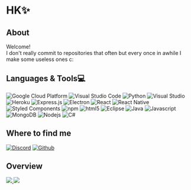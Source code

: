 # HK✨

## About
Welcome!<br>
I don't really commit to repositories that often but every once in awhile I make some useless ones c:

## Languages & Tools💻
<p>
  <img alt="Google Cloud Platform" src="https://img.shields.io/badge/-Google_Cloud_Platform-1a73e8?style=flat-square&logo=google-cloud&logoColor=white" />
  <img alt="Visual Studio Code" src="https://img.shields.io/badge/Visual_Studio_Code-0078D4?style=flat-square&logo=visual%20studio%20code&logoColor=white" />
  <img alt="Python" src="https://img.shields.io/badge/Python-3776AB?style=flat-square&logo=python&logoColor=white" />
  <img alt="Visual Studio" src="https://img.shields.io/badge/Visual_Studio-5C2D91?style=flat-square&logo=visual%20studio&logoColor=white" />
  <img alt="Heroku" src="https://img.shields.io/badge/-Heroku-430098?style=flat-square&logo=heroku&logoColor=white" />
  <img alt="Express.js" src="https://img.shields.io/badge/Express.js-404D59?style=flat-square&logo=express&logoColor=white" />
  <img alt="Electron" src="https://img.shields.io/badge/-Electron-2b2d3a?style=flat-square&logo=electron&logoColor=9fe9f9" />
  <img alt="React" src="https://img.shields.io/badge/React-20232A?style=flat-square&logo=react&logoColor=61DAFB" />
  <img alt="React Native" src="https://img.shields.io/badge/React_Native-20232A?style=flat-square&logo=react&logoColor=61DAFB" />
  <img alt="Styled Components" src="https://img.shields.io/badge/-Styled_Components-db7092?style=flat-square&logo=styled-components&logoColor=white" />
  <img alt="npm" src="https://img.shields.io/badge/-NPM-CB3837?style=flat-square&logo=npm&logoColor=white" />
  <img alt="html5" src="https://img.shields.io/badge/-HTML5-E34F26?style=flat-square&logo=html5&logoColor=white" />
  <img alt="Eclipse" src="https://img.shields.io/badge/-Eclipse-f89315?style=flat-square&logo=eclipse&logoColor=2c2255" />
  <img alt="Java" src="https://img.shields.io/badge/Java-ED8B00?style=flat-square&logo=java&logoColor=white" />
  <img alt="Javascript" src="https://img.shields.io/badge/JavaScript-F7DF1E?style=flat-square&logo=javascript&logoColor=black" />
  <img alt="MongoDB" src="https://img.shields.io/badge/-MongoDB-13aa52?style=flat-square&logo=mongodb&logoColor=white" />
  <img alt="Nodejs" src="https://img.shields.io/badge/-Nodejs-43853d?style=flat-square&logo=Node.js&logoColor=white" />
  <img alt="C#" src="https://img.shields.io/badge/C%23-239120?style=flat-square&logo=c-sharp&logoColor=white" />
 </p>

## Where to find me
<p>
  <a href="https://i.imgur.com/BT1S8P8.png"><img alt="Discord" src="https://img.shields.io/badge/Discord-7289DA?style=flat-square&logo=discord&logoColor=white" /></a>
  <a href="https://github.com/Readtt" target="_blank"><img alt="Github" src="https://img.shields.io/badge/GitHub-%2312100E.svg?&style=flat-square&logo=Github&logoColor=white" /></a>
</p>

## Overview
<a href="https://github.com/Readtt">
  <img src="https://github-readme-stats.vercel.app/api?hide_border=true&username=Readtt&show_icons=true&bg_color=00000000&title_color=863b87&icon_color=863b87&text_color=863b87" />
  <img src="https://github-readme-stats.vercel.app/api/top-langs/?username=Readtt&langs_count=8" />
</a>

